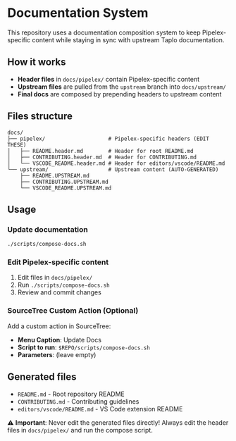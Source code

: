 # Documentation System

This repository uses a documentation composition system to keep Pipelex-specific content while staying in sync with upstream Taplo documentation.

## How it works

- **Header files** in `docs/pipelex/` contain Pipelex-specific content
- **Upstream files** are pulled from the `upstream` branch into `docs/upstream/`
- **Final docs** are composed by prepending headers to upstream content

## Files structure

```
docs/
├── pipelex/                    # Pipelex-specific headers (EDIT THESE)
│   ├── README.header.md        # Header for root README.md
│   ├── CONTRIBUTING.header.md  # Header for CONTRIBUTING.md
│   └── VSCODE_README.header.md # Header for editors/vscode/README.md
└── upstream/                   # Upstream content (AUTO-GENERATED)
    ├── README.UPSTREAM.md
    ├── CONTRIBUTING.UPSTREAM.md
    └── VSCODE_README.UPSTREAM.md
```

## Usage

### Update documentation
```bash
./scripts/compose-docs.sh
```

### Edit Pipelex-specific content
1. Edit files in `docs/pipelex/`
2. Run `./scripts/compose-docs.sh`
3. Review and commit changes

### SourceTree Custom Action (Optional)
Add a custom action in SourceTree:
- **Menu Caption**: Update Docs
- **Script to run**: `$REPO/scripts/compose-docs.sh`
- **Parameters**: (leave empty)

## Generated files
- `README.md` - Root repository README
- `CONTRIBUTING.md` - Contributing guidelines  
- `editors/vscode/README.md` - VS Code extension README

⚠️ **Important**: Never edit the generated files directly! Always edit the header files in `docs/pipelex/` and run the compose script.
